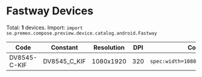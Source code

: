 # Fastway Devices

Total: **1** devices. Import: `import se.premex.compose.preview.device.catalog.android.Fastway`

| Code | Constant | Resolution | DPI | Compose Spec | Preview Usage |
|------|----------|------------|-----|-------------|---------------|
| DV8545-C-KIF | DV8545_C_KIF | 1080x1920 | 320 | `spec:width=1080px,height=1920px,dpi=320` | `@Preview(device = Fastway.DV8545_C_KIF)` |

<!-- Generated automatically. Do not edit manually. -->
